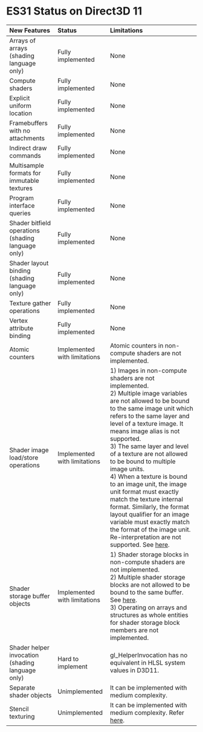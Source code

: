 # ES31 Status on Direct3D 11

| New Features                                       | Status                       | Limitations |
|:---------------------------------------------------|:-----------------------------|:------------|
| Arrays of arrays (shading language only)           | Fully implemented            | None        |
| Compute shaders                                    | Fully implemented            | None        |
| Explicit uniform location                          | Fully implemented            | None        |
| Framebuffers with no attachments                   | Fully implemented            | None        |
| Indirect draw commands                             | Fully implemented            | None        |
| Multisample formats for immutable textures         | Fully implemented            | None        |
| Program interface queries                          | Fully implemented            | None        |
| Shader bitfield operations (shading language only) | Fully implemented            | None        |
| Shader layout binding (shading language only)      | Fully implemented            | None        |
| Texture gather operations                          | Fully implemented            | None        |
| Vertex attribute binding                           | Fully implemented            | None        |
| Atomic counters                                    | Implemented with limitations | Atomic counters in non-compute shaders are not implemented. |
| Shader image load/store operations                 | Implemented with limitations | 1) Images in non-compute shaders are not implemented. <br> 2) Multiple image variables are not allowed to be bound to the same image unit which refers to the same layer and level of a texture image. It means image alias is not supported. <br> 3) The same layer and level of a texture are not allowed to be bound to multiple image units. <br> 4) When a texture is bound to an image unit, the image unit format must exactly match the texture internal format. Similarly, the format layout qualifier for an image variable must exactly match the format of the image unit. Re-interpretation are not supported. See [here](http://anglebug.com/3038). |
| Shader storage buffer objects                      | Implemented with limitations | 1) Shader storage blocks in non-compute shaders are not implemented. <br> 2) Multiple shader storage blocks are not allowed to be bound to the same buffer. See [here](http://anglebug.com/3032). <br> 3) Operating on arrays and structures as whole entities for shader storage block members are not implemented. |
| Shader helper invocation (shading language only)   | Hard to implement            | gl_HelperInvocation has no equivalent in HLSL system values in D3D11. |
| Separate shader objects                            | Unimplemented                | It can be implemented with medium complexity. |
| Stencil texturing                                  | Unimplemented                | It can be implemented with medium complexity.  Refer [here](https://stackoverflow.com/questions/34601325/directx11-read-stencil-bit-from-compute-shader). |
